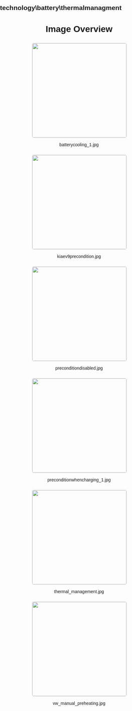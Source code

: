## technology\battery\thermalmanagment
<style>
    body {
        font-family: Arial, sans-serif;
        margin: 0;
        padding: 0;
    }
    .image-gallery {
        display: flex;
        flex-wrap: wrap;
        gap: 10px;
        justify-content: center;
        padding: 10px;
    }
    .image-gallery img {
        width: 300px;
        height: auto;
        border: 1px solid #ddd;
        border-radius: 5px;
    }
    .image-gallery div {
        flex: 1 1 calc(33.333% - 20px); /* Three images per row on large screens */
        max-width: 300px;
        text-align: center;
    }
    @media (max-width: 768px) {
        .image-gallery div {
            flex: 1 1 calc(50% - 20px); /* Two images per row on medium screens */
        }
    }
    @media (max-width: 480px) {
        .image-gallery div {
            flex: 1 1 100%; /* One image per row on small screens */
        }
    }
</style>
<h1 style ="text-align: center;"> Image Overview </h1> <div class="image-gallery">
<div>
<img src="https://media.evkx.net/multimedia/technology/battery/thermalmanagment/batterycooling_1_st.jpg">
<p>batterycooling_1.jpg</p>
</div>
<div>
<img src="https://media.evkx.net/multimedia/technology/battery/thermalmanagment/kiaev9precondition_st.jpg">
<p>kiaev9precondition.jpg</p>
</div>
<div>
<img src="https://media.evkx.net/multimedia/technology/battery/thermalmanagment/preconditiondisabled_st.jpg">
<p>preconditiondisabled.jpg</p>
</div>
<div>
<img src="https://media.evkx.net/multimedia/technology/battery/thermalmanagment/preconditionwhencharging_1_st.jpg">
<p>preconditionwhencharging_1.jpg</p>
</div>
<div>
<img src="https://media.evkx.net/multimedia/technology/battery/thermalmanagment/thermal_management_st.jpg">
<p>thermal_management.jpg</p>
</div>
<div>
<img src="https://media.evkx.net/multimedia/technology/battery/thermalmanagment/vw_manual_preheating_st.jpg">
<p>vw_manual_preheating.jpg</p>
</div>
</div>
